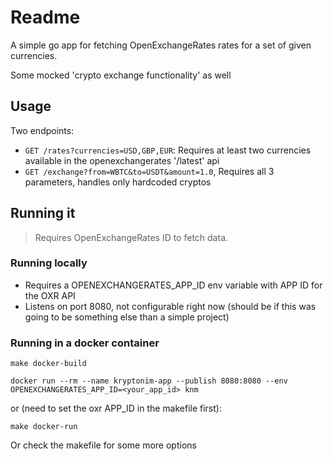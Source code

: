 # Readme

A simple go app for fetching OpenExchangeRates rates for a set of given currencies.

Some mocked 'crypto exchange functionality' as well

## Usage

Two endpoints:

- `GET /rates?currencies=USD,GBP,EUR`: Requires at least two currencies available in the openexchangerates '/latest' api
- `GET /exchange?from=WBTC&to=USDT&amount=1.0`, Requires all 3 parameters, handles only hardcoded cryptos

## Running it

> Requires OpenExchangeRates ID to fetch data.

### Running locally

- Requires a OPENEXCHANGERATES_APP_ID env variable with APP ID for the OXR API
- Listens on port 8080, not configurable right now (should be if this was going to be something else than a simple project)

### Running in a docker container

`make docker-build`

`docker run --rm --name kryptonim-app --publish 8080:8080 --env OPENEXCHANGERATES_APP_ID=<your_app_id> knm`

or (need to set the oxr APP_ID in the makefile first):

`make docker-run`

Or check the makefile for some more options
